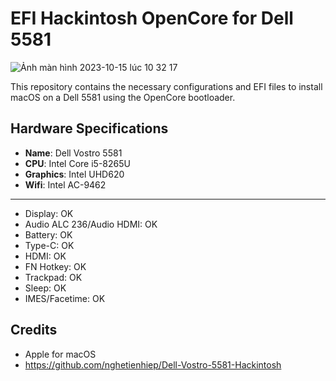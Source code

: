 # EFI Hackintosh OpenCore for Dell 5581

![Ảnh màn hình 2023-10-15 lúc 10 32 17](https://github.com/trongten/5581-Hackintosh/assets/70899746/45549a25-f76e-4089-93bb-ab817860a3f5)

This repository contains the necessary configurations and EFI files to install macOS on a Dell 5581 using the OpenCore bootloader.

## Hardware Specifications

- **Name**: Dell Vostro 5581
- **CPU**: Intel Core i5-8265U
- **Graphics**: Intel UHD620
- **Wifi**: Intel AC-9462
---
+ Display: OK
+ Audio ALC 236/Audio HDMI: OK
+ Battery: OK
+ Type-C: OK
+ HDMI: OK
+ FN Hotkey: OK
+ Trackpad: OK
+ Sleep: OK
+ IMES/Facetime: OK

## Credits
+ Apple for macOS
+ https://github.com/nghetienhiep/Dell-Vostro-5581-Hackintosh
